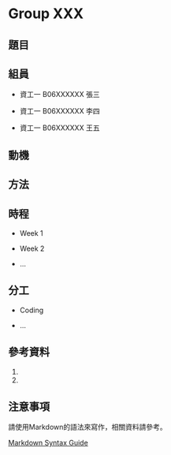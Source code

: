 # Group XXX

## 題目


## 組員

 * 資工一 B06XXXXXX 張三

 * 資工一 B06XXXXXX 李四

 * 資工一 B06XXXXXX 王五

## 動機


## 方法


## 時程

 * Week 1

 * Week 2

 * ...

## 分工

 * Coding

 * ...


## 參考資料

 1.

 2.



## 注意事項

請使用Markdown的語法來寫作，相關資料請參考。

[Markdown Syntax Guide](https://guides.github.com/features/mastering-markdown/)
